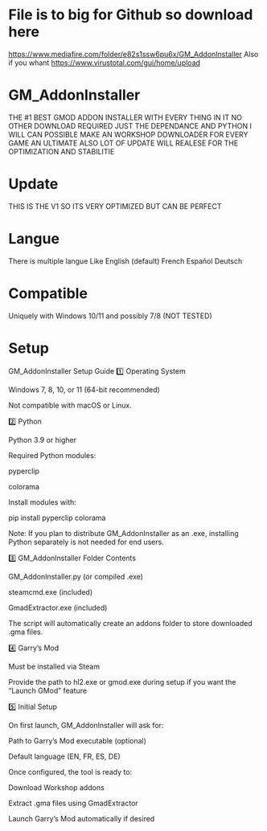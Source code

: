 # File is to big for Github so download here
https://www.mediafire.com/folder/e82s1ssw6pu6x/GM_AddonInstaller
Also if you whant https://www.virustotal.com/gui/home/upload
# GM_AddonInstaller
THE #1 BEST GMOD ADDON INSTALLER WITH EVERY THING IN IT NO OTHER DOWNLOAD REQUIRED JUST THE DEPENDANCE AND PYTHON
I WILL CAN POSSIBLE MAKE AN WORKSHOP DOWNLOADER FOR EVERY GAME AN ULTIMATE ALSO LOT OF UPDATE WILL REALESE FOR THE OPTIMIZATION AND STABILITIE 
# Update
THIS IS THE V1 SO ITS VERY OPTIMIZED BUT CAN BE PERFECT
# Langue
There is multiple langue Like
English (default)
French
Español
Deutsch
# Compatible
Uniquely with Windows 10/11 and possibly 7/8 (NOT TESTED)
# Setup 
GM_AddonInstaller Setup Guide
1️⃣ Operating System

Windows 7, 8, 10, or 11 (64-bit recommended)

Not compatible with macOS or Linux.

2️⃣ Python

Python 3.9 or higher

Required Python modules:

pyperclip

colorama

Install modules with:

pip install pyperclip colorama


Note: If you plan to distribute GM_AddonInstaller as an .exe, installing Python separately is not needed for end users.

3️⃣ GM_AddonInstaller Folder Contents

GM_AddonInstaller.py (or compiled .exe)

steamcmd.exe (included)

GmadExtractor.exe (included)

The script will automatically create an addons folder to store downloaded .gma files.

4️⃣ Garry’s Mod

Must be installed via Steam

Provide the path to hl2.exe or gmod.exe during setup if you want the “Launch GMod” feature

5️⃣ Initial Setup

On first launch, GM_AddonInstaller will ask for:

Path to Garry’s Mod executable (optional)

Default language (EN, FR, ES, DE)

Once configured, the tool is ready to:

Download Workshop addons

Extract .gma files using GmadExtractor

Launch Garry’s Mod automatically if desired
